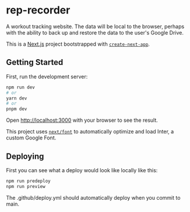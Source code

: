 # rep-recorder

A workout tracking website. The data will be local to the browser, perhaps with the ability to back up and restore the data to the user's Google Drive.

This is a [Next.js](https://nextjs.org/) project bootstrapped with [`create-next-app`](https://github.com/vercel/next.js/tree/canary/packages/create-next-app).

## Getting Started

First, run the development server:

```bash
npm run dev
# or
yarn dev
# or
pnpm dev
```

Open [http://localhost:3000](http://localhost:3000) with your browser to see the result.

This project uses [`next/font`](https://nextjs.org/docs/basic-features/font-optimization) to automatically optimize and load Inter, a custom Google Font.

## Deploying

First you can see what a deploy would look like locally like this:

```bash
npm run predeploy
npm run preview
```

The .github/deploy.yml should automatically deploy when you commit to main.
